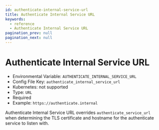 ```yaml
---
id: authenticate-internal-service-url
title: Authenticate Internal Service URL
keywords:
  - reference
  - Authenticate Internal Service URL
pagination_prev: null
pagination_next: null
---
```


# Authenticate Internal Service URL

- Environmental Variable: `AUTHENTICATE_INTERNAL_SERVICE_URL`
- Config File Key: `authenticate_internal_service_url`
- Kubernetes: not supported
- Type: `URL`
- Required
- Example: `https://authenticate.internal`

Authenticate Internal Service URL overrides `authenticate_service_url` when determining the TLS certificate and hostname for the authenticate service to listen with.
